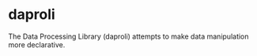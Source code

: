 # daproli
The Data Processing Library (daproli) attempts to make data manipulation more declarative.
